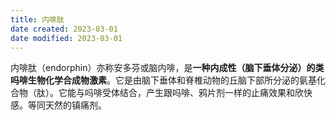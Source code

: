 ```yaml
---
title: 内啡肽
date created: 2023-03-01
date modified: 2023-03-01
---
```


内啡肽（endorphin）亦称安多芬或脑内啡，是**一种内成性（脑下垂体分泌）的类吗啡生物化学合成物激素**。它是由脑下垂体和脊椎动物的丘脑下部所分泌的氨基化合物（肽）。它能与吗啡受体结合，产生跟吗啡、鸦片剂一样的止痛效果和欣快感。等同天然的镇痛剂。

